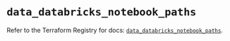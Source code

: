 # `data_databricks_notebook_paths`

Refer to the Terraform Registry for docs: [`data_databricks_notebook_paths`](https://registry.terraform.io/providers/databricks/databricks/1.89.0/docs/data-sources/notebook_paths).

